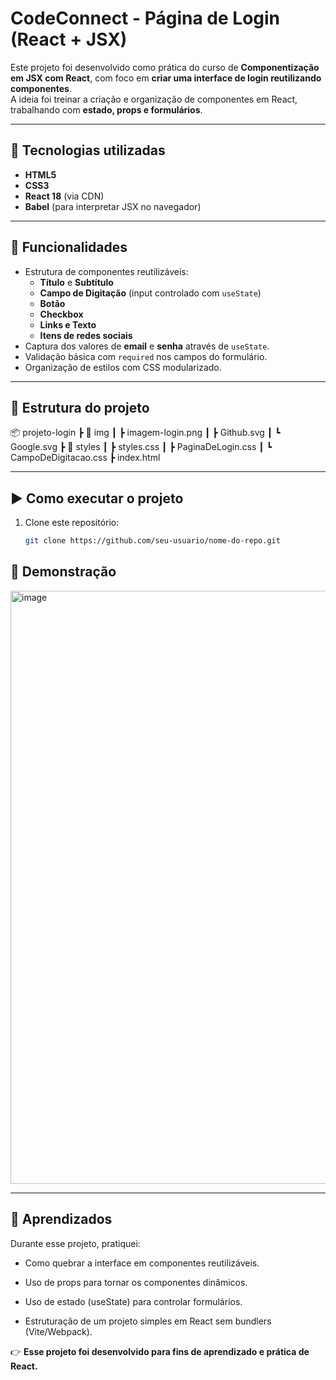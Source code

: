 # CodeConnect - Página de Login (React + JSX)

Este projeto foi desenvolvido como prática do curso de **Componentização em JSX com React**, com foco em **criar uma interface de login reutilizando componentes**.  
A ideia foi treinar a criação e organização de componentes em React, trabalhando com **estado, props e formulários**.

---

## 🚀 Tecnologias utilizadas
- **HTML5**  
- **CSS3**  
- **React 18** (via CDN)  
- **Babel** (para interpretar JSX no navegador)  

---

## 🎯 Funcionalidades
- Estrutura de componentes reutilizáveis:
  - **Título** e **Subtítulo**  
  - **Campo de Digitação** (input controlado com `useState`)  
  - **Botão**  
  - **Checkbox**  
  - **Links e Texto**  
  - **Itens de redes sociais**  
- Captura dos valores de **email** e **senha** através de `useState`.  
- Validação básica com `required` nos campos do formulário.  
- Organização de estilos com CSS modularizado.

---

## 📂 Estrutura do projeto
📦 projeto-login
┣ 📂 img
┃ ┣ imagem-login.png
┃ ┣ Github.svg
┃ ┗ Google.svg
┣ 📂 styles
┃ ┣ styles.css
┃ ┣ PaginaDeLogin.css
┃ ┗ CampoDeDigitacao.css
┣ index.html

---

## ▶️ Como executar o projeto
1. Clone este repositório:  
   ```bash
   git clone https://github.com/seu-usuario/nome-do-repo.git

## 📸 Demonstração
<img width="1920" height="949" alt="image" src="https://github.com/user-attachments/assets/b81b7b54-9dc4-4559-9d07-5f338ee3918a" />

---

## 📝 Aprendizados

Durante esse projeto, pratiquei:

- Como quebrar a interface em componentes reutilizáveis.

- Uso de props para tornar os componentes dinâmicos.

- Uso de estado (useState) para controlar formulários.

- Estruturação de um projeto simples em React sem bundlers (Vite/Webpack).

👉 **Esse projeto foi desenvolvido para fins de aprendizado e prática de React.**
